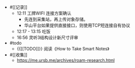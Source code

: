 - #[[记录]]
    - 12:11 工牌WIFI 连接方案确认
        - 先连到采集站，再上传对象存储。
        - 华山平台如果提供直接接口，则使用TCP短连接自有协议
    - 12:17 - 13:15 吃饭
    - 16:56 灵听3结构设计新尺寸评审
- #todo
    - {{[[TODO]]}} 阅读《How to Take Smart Notes》
- #[[收集]]
    - https://me.ursb.me/archives/roam-research.html
